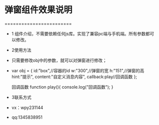 # 弹窗组件效果说明 #
========================
+ 1 组件介绍，不需要依赖任何js库。实现了兼容pc端与手机端。所有参数都可以修改。
+ 2使用方法
+ 只需要修改obj中的参数，就可以对弹窗进行修改；
+ var obj = {
		id:"box",//容器的id
		w:"300",//弹窗的宽
		h:"151",//弹窗的高
		hint:"提示",
		content:"自定义消息内容",
		callback:play//回调函数
	};
	
	回调函数
	function play(){
		console.log("回调函数");
	}
+ 3联系方式
+ vx：wpy231144
+ qq:1345838951